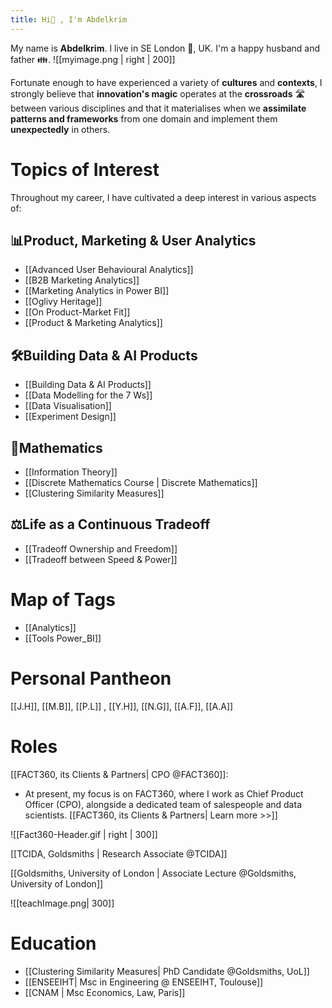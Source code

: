 ```yaml
---
title: Hi👋 , I'm Abdelkrim
---
```


My name is **Abdelkrim**. I live in SE London 🎡, UK. I'm a happy husband and father 👪.
![[myimage.png | right | 200]]


Fortunate enough to have experienced a variety of **cultures** and **contexts**, I strongly believe that **innovation's magic** operates at the **crossroads** 🛣️  between various disciplines and that it materialises when we **assimilate patterns and frameworks** from one domain and implement them **unexpectedly** in others. 



# Topics of Interest
Throughout my career, I have cultivated a deep interest in various aspects of:

## 📊Product, Marketing & User Analytics
- [[Advanced User Behavioural Analytics]]
- [[B2B Marketing Analytics]]
- [[Marketing Analytics in Power BI]]
- [[Oglivy Heritage]]
- [[On Product-Market Fit]]
- [[Product & Marketing Analytics]]

## 🛠️Building Data & AI Products

- [[Building Data & AI Products]]
- [[Data Modelling for the 7 Ws]]
- [[Data Visualisation]]
- [[Experiment Design]]

## 🧮Mathematics

- [[Information Theory]]
- [[Discrete Mathematics Course | Discrete Mathematics]]
- [[Clustering Similarity Measures]]


## ⚖︎Life as a Continuous Tradeoff

- [[Tradeoff Ownership and Freedom]]
- [[Tradeoff between Speed & Power]]



# Map of Tags

- [[Analytics]]
- [[Tools Power_BI]]

# Personal Pantheon

[[J.H]],  [[M.B]],  [[P.L]] , [[Y.H]], [[N.G]], [[A.F]], [[A.A]]



# Roles

[[FACT360, its Clients & Partners| CPO @FACT360]]:
- At present, my focus is on FACT360, where I work as Chief Product Officer (CPO), alongside a dedicated team of salespeople and data scientists. [[FACT360, its Clients & Partners| Learn more >>]]

![[Fact360-Header.gif | right | 300]]



[[TCIDA, Goldsmiths | Research Associate @TCIDA]]

[[Goldsmiths, University of London | Associate Lecture @Goldsmiths, University of London]]

![[teachImage.png| 300]]



# Education

- [[Clustering Similarity Measures| PhD Candidate @Goldsmiths, UoL]]
- [[ENSEEIHT| Msc in Engineering @ ENSEEIHT, Toulouse]]
- [[CNAM | Msc Economics, Law, Paris]]